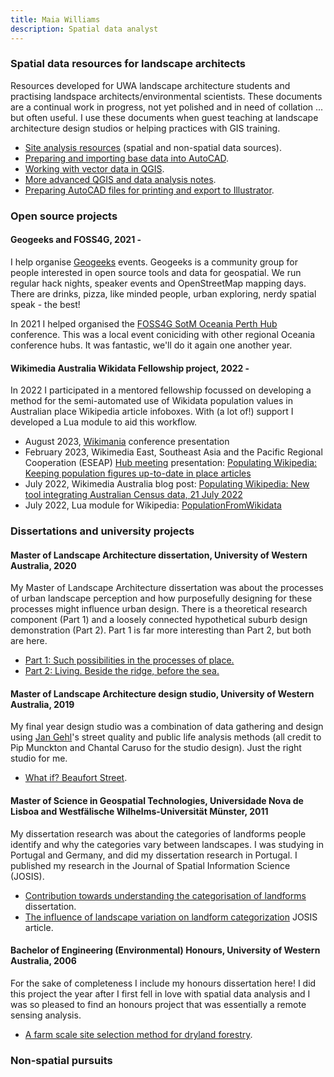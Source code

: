 ```yaml
---
title: Maia Williams
description: Spatial data analyst
---
```

### Spatial data resources for landscape architects
Resources developed for UWA landscape architecture students and practising landspace architects/environmental scientists. These documents are a continual work in progress, not yet polished and in need of collation ... but often useful. I use these documents when guest teaching at landscape architecture design studios or helping practices with GIS training.
- [Site analysis resources](Documents/SpatialDataForLandscapeArchitects_Resources/20230227_MaiaWilliams_SiteAnalysisResources.pdf) (spatial and non-spatial data sources).
- [Preparing and importing base data into AutoCAD](Documents/SpatialDataForLandscapeArchitects_Resources/20230227_MaiaWilliams_BaseDataIntoCAD_Notes.pdf).
- [Working with vector data in QGIS](Documents/SpatialDataForLandscapeArchitects_Resources/20230227_MaiaWilliams_WorkingwithShapefilesandGeopackagesinQGIS_Notes.pdf).
- [More advanced QGIS and data analysis notes](Documents/SpatialDataForLandscapeArchitects_Resources/20230504_MaiaWilliams_GeneralQGISNotes.pdf).
- [Preparing AutoCAD files for printing and export to Illustrator](Documents/SpatialDataForLandscapeArchitects_Resources/20230227_MaiaWilliams_AutoCAD_Printing_and_Importing_to_Illustrator.pdf).
  
### Open source projects
#### Geogeeks and FOSS4G, 2021 -  
I help organise [Geogeeks](https://geogeeks.org/) events. Geogeeks is a community group for people interested in open source tools and data for geospatial. We run regular hack nights, speaker events and OpenStreetMap mapping days. There are drinks, pizza, like minded people, urban exploring, nerdy spatial speak - the best!

In 2021 I helped organised the [FOSS4G SotM Oceania Perth Hub](https://foss4g-perth.org/) conference. This was a local event coniciding with other regional Oceania conference hubs. It was fantastic, we'll do it again one another year.

#### Wikimedia Australia Wikidata Fellowship project, 2022 -
In 2022 I participated in a mentored fellowship focussed on developing a method for the semi-automated use of Wikidata population values in Australian place Wikipedia article infoboxes. With (a lot of!) support I developed a Lua module to aid this workflow.
- August 2023, [Wikimania](https://wikimania.wikimedia.org/wiki/2023:Wikimania) conference presentation
- February 2023, Wikimedia East, Southeast Asia and the Pacific Regional Cooperation (ESEAP) [Hub meeting](https://meta.wikimedia.org/wiki/ESEAP_Hub/Meetings/12_February_2023) presentation: [Populating Wikipedia: Keeping population figures up-to-date in place articles](Documents/20230212_MaiaWilliams_ESEAP_PopulatingWikipedia_Presentation.pptx)
- July 2022, Wikimedia Australia blog post: [Populating Wikipedia: New tool integrating Australian Census data, 21 July 2022](https://wikimedia.org.au/wiki/Populating_Wikipedia:_New_tool_integrating_Australian_Census_data)
- July 2022, Lua module for Wikipedia: [PopulationFromWikidata](https://en.wikipedia.org/wiki/Module:PopulationFromWikidata)

### Dissertations and university projects
#### Master of Landscape Architecture dissertation, University of Western Australia, 2020
My Master of Landscape Architecture dissertation was about the processes of urban landscape perception and how purposefully designing for these processes might influence urban design. There is a theoretical research component (Part 1) and a loosely connected hypothetical suburb design demonstration (Part 2). Part 1 is far more interesting than Part 2, but both are here.
- [Part 1: Such possibilities in the processes of place.](Documents/20200618_MaiaWilliams_UWA_MasterLA_DissertationPart1_SuchPossibilitiesInTheProcessesofPlace.pdf)
- [Part 2: Living. Beside the ridge, before the sea.](Documents/20201029_MaiaWilliams_UWA_MasterLA_DissertationPart2_Living-BesidetheRidge_BeforetheSea.pdf)

#### Master of Landscape Architecture design studio, University of Western Australia, 2019
My final year design studio was a combination of data gathering and design using [Jan Gehl](https://en.wikipedia.org/wiki/Jan_Gehl)'s street quality and public life analysis methods (all credit to Pip Munckton and Chantal Caruso for the studio design). Just the right studio for me.
- [What if? Beaufort Street](Documents/191031_MaiaWilliams_UWA_LACH4424Studio_BeaufortStreetDesign.pdf).

#### Master of Science in Geospatial Technologies, Universidade Nova de Lisboa and Westfälische Wilhelms-Universität Münster, 2011
My dissertation research was about the categories of landforms people identify and why the categories vary between landscapes. I was studying in Portugal and Germany, and did my dissertation research in Portugal. I published my research in the Journal of Spatial Information Science (JOSIS).
- [Contribution towards understanding the categorisation of landforms](https://run.unl.pt/handle/10362/5614) dissertation.
- [The influence of landscape variation on landform categorization](https://josis.org/index.php/josis/article/view/30) JOSIS article.

#### Bachelor of Engineering (Environmental) Honours, University of Western Australia, 2006
For the sake of completeness I include my honours dissertation here! I did this project the year after I first fell in love with spatial data analysis and I was so pleased to find an honours project that was essentially a remote sensing analysis.
- [A farm scale site selection method for dryland forestry](Documents/20061030_MaiaWilliams_UWA_EnvEngHonours_Dissertation.pdf).

### Non-spatial pursuits




